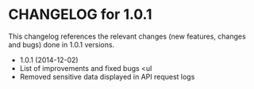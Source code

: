 CHANGELOG for 1.0.1
===================
This changelog references the relevant changes (new features, changes and bugs) done in 1.0.1 versions.
* 1.0.1 (2014-12-02)
 * List of improvements and fixed bugs
 <ul<li>Removed sensitive data displayed in API request logs</li></ul>


